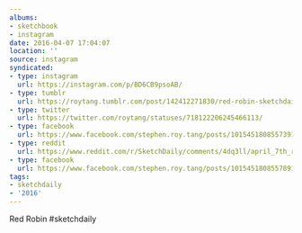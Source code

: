 ```yaml
---
albums:
- sketchbook
- instagram
date: 2016-04-07 17:04:07
location: ''
source: instagram
syndicated:
- type: instagram
  url: https://instagram.com/p/BD6CB9psoAB/
- type: tumblr
  url: https://roytang.tumblr.com/post/142412271830/red-robin-sketchdaily
- type: twitter
  url: https://twitter.com/roytang/statuses/718122206245466113/
- type: facebook
  url: https://www.facebook.com/stephen.roy.tang/posts/10154518085573912:0
- type: reddit
  url: https://www.reddit.com/r/SketchDaily/comments/4dq3ll/april_7th_robin/d1trag7/
- type: facebook
  url: https://www.facebook.com/stephen.roy.tang/posts/10154518085578912
tags:
- sketchdaily
- '2016'
---
```


Red Robin #sketchdaily